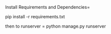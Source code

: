 Install Requirements and Dependencies=

pip install -r requirements.txt


then to runserver =
python manage.py runserver